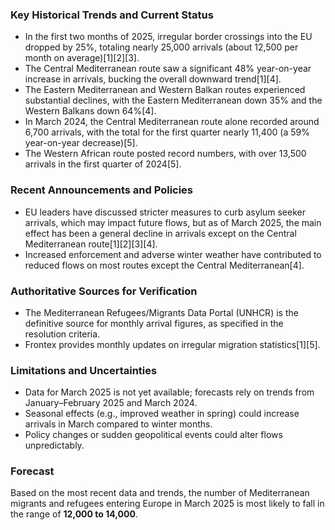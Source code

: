 ### Key Historical Trends and Current Status

- In the first two months of 2025, irregular border crossings into the EU dropped by 25%, totaling nearly 25,000 arrivals (about 12,500 per month on average)[1][2][3].
- The Central Mediterranean route saw a significant 48% year-on-year increase in arrivals, bucking the overall downward trend[1][4].
- The Eastern Mediterranean and Western Balkan routes experienced substantial declines, with the Eastern Mediterranean down 35% and the Western Balkans down 64%[4].
- In March 2024, the Central Mediterranean route alone recorded around 6,700 arrivals, with the total for the first quarter nearly 11,400 (a 59% year-on-year decrease)[5].
- The Western African route posted record numbers, with over 13,500 arrivals in the first quarter of 2024[5].

### Recent Announcements and Policies

- EU leaders have discussed stricter measures to curb asylum seeker arrivals, which may impact future flows, but as of March 2025, the main effect has been a general decline in arrivals except on the Central Mediterranean route[1][2][3][4].
- Increased enforcement and adverse winter weather have contributed to reduced flows on most routes except the Central Mediterranean[4].

### Authoritative Sources for Verification

- The Mediterranean Refugees/Migrants Data Portal (UNHCR) is the definitive source for monthly arrival figures, as specified in the resolution criteria.
- Frontex provides monthly updates on irregular migration statistics[1][5].

### Limitations and Uncertainties

- Data for March 2025 is not yet available; forecasts rely on trends from January–February 2025 and March 2024.
- Seasonal effects (e.g., improved weather in spring) could increase arrivals in March compared to winter months.
- Policy changes or sudden geopolitical events could alter flows unpredictably.

### Forecast

Based on the most recent data and trends, the number of Mediterranean migrants and refugees entering Europe in March 2025 is most likely to fall in the range of **12,000 to 14,000**.